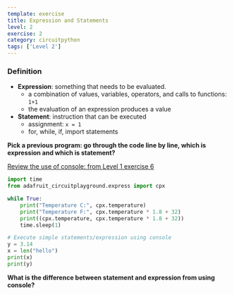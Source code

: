 ```yaml
---
template: exercise
title: Expression and Statements
level: 2
exercise: 2
category: circuitpython
tags: ['Level 2']
---
```


### Definition

- **Expression**: something that needs to be evaluated.
  - a combination of values, variables, operators, and calls to functions: `1+1`
  - the evaluation of an expression produces a value
- **Statement**: instruction that can be executed
  - assignment: `x = 1`
  - for, while, if, import statements

**Pick a previous program: go through the code line by line, which is expression and which is statement?**

[Review the use of console: from Level 1 exercise 6](../../level-1/L1-E6)

```python
import time
from adafruit_circuitplayground.express import cpx

while True:
    print("Temperature C:", cpx.temperature)
    print("Temperature F:", cpx.temperature * 1.8 + 32)
    print((cpx.temperature, cpx.temperature * 1.8 + 32))
    time.sleep(1)

```

```python
# Execute simple statements/expression using console
y = 3.14
x = len("hello")
print(x)
print(y)
```

**What is the difference between statement and expression from using console?**

